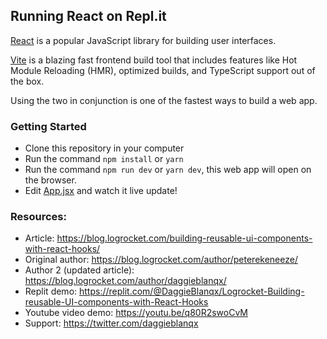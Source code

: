 ## Running React on Repl.it

[React](https://reactjs.org/) is a popular JavaScript library for building user interfaces.

[Vite](https://vitejs.dev/) is a blazing fast frontend build tool that includes features like Hot Module Reloading (HMR), optimized builds, and TypeScript support out of the box.

Using the two in conjunction is one of the fastest ways to build a web app.

### Getting Started

-   Clone this repository in your computer
-   Run the command ``npm install`` or ``yarn``
-   Run the command ``npm run dev`` or ``yarn dev``, this web app will open on the browser.
-   Edit [App.jsx](#src/App.jsx) and watch it live update!

### Resources:
- Article: https://blog.logrocket.com/building-reusable-ui-components-with-react-hooks/
- Original author: https://blog.logrocket.com/author/peterekeneeze/
- Author 2 (updated article): https://blog.logrocket.com/author/daggieblanqx/
- Replit demo: https://replit.com/@DaggieBlanqx/Logrocket-Building-reusable-UI-components-with-React-Hooks
- Youtube video demo: https://youtu.be/q80R2swoCvM
- Support: https://twitter.com/daggieblanqx
